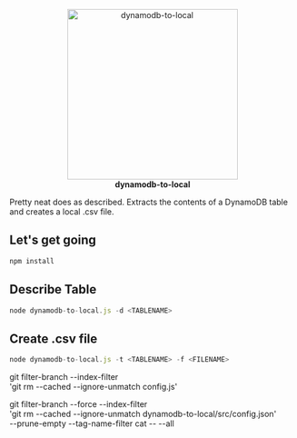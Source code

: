 <p align="center">
  <img src="https://cdn-images-1.medium.com/max/1920/1*qp3u7D_FkGlFeBPUx7hcLg.png" width="300" height="300" alt="dynamodb-to-local">
  <br>
  <strong>dynamodb-to-local</strong>
</p>

Pretty neat does as described. Extracts the contents of a DynamoDB table and creates a local .csv file.

## Let's get going
```javascript
npm install
```

## Describe Table

```javascript
node dynamodb-to-local.js -d <TABLENAME>
```

## Create .csv file

```javascript
node dynamodb-to-local.js -t <TABLENAME> -f <FILENAME>
```

git filter-branch --index-filter \
'git rm --cached --ignore-unmatch config.js'


git filter-branch --force --index-filter \
'git rm --cached --ignore-unmatch dynamodb-to-local/src/config.json' \
--prune-empty --tag-name-filter cat -- --all